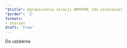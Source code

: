```yaml
---
"$title": Ograniczenia relacji AMPHTML (do ustalenia)
"$order": '2'
formats:
- stories
draft: 'true'
---
```


Do ustalenia
